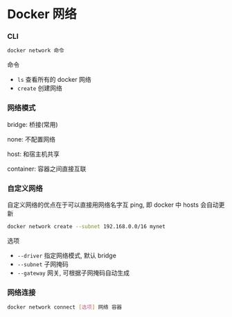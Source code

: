 # Docker 网络

### CLI

```sh
docker network 命令
```

命令

- `ls` 查看所有的 docker 网络
- `create` 创建网络

### 网络模式

bridge: 桥接(常用)

none: 不配置网络

host: 和宿主机共享

container: 容器之间直接互联

### 自定义网络

自定义网络的优点在于可以直接用网络名字互 ping, 即 docker 中 hosts 会自动更新

```sh
docker network create --subnet 192.168.0.0/16 mynet
```

选项

- `--driver` 指定网络模式, 默认 bridge
- `--subnet` 子网掩码
- `--gateway` 网关, 可根据子网掩码自动生成

### 网络连接

```sh
docker network connect [选项] 网络 容器
```
